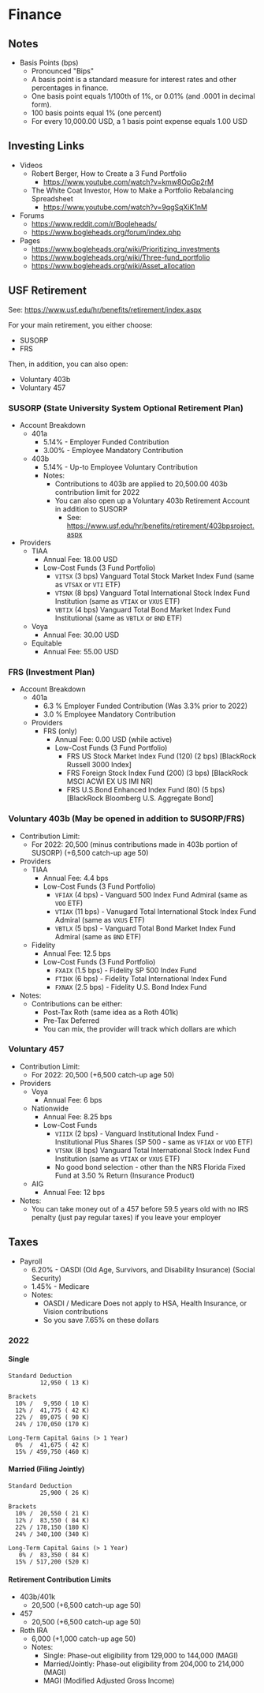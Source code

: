 # Finance

## Notes

- Basis Points (bps)
  - Pronounced "Bips"
  - A basis point is a standard measure for interest rates and other percentages in finance.
  - One basis point equals 1/100th of 1%, or 0.01% (and .0001 in decimal form).
  - 100 basis points equal 1% (one percent)
  - For every 10,000.00 USD, a 1 basis point expense equals 1.00 USD

## Investing Links

- Videos
  - Robert Berger, How to Create a 3 Fund Portfolio
    - <https://www.youtube.com/watch?v=kmw8OpGp2rM>
  - The White Coat Investor, How to Make a Portfolio Rebalancing Spreadsheet
    - <https://www.youtube.com/watch?v=9qgSqXiK1nM>
- Forums
  - <https://www.reddit.com/r/Bogleheads/>
  - <https://www.bogleheads.org/forum/index.php>
- Pages
  - <https://www.bogleheads.org/wiki/Prioritizing_investments>
  - <https://www.bogleheads.org/wiki/Three-fund_portfolio>
  - <https://www.bogleheads.org/wiki/Asset_allocation>

## USF Retirement

See: <https://www.usf.edu/hr/benefits/retirement/index.aspx>

For your main retirement, you either choose:
- SUSORP
- FRS

Then, in addition, you can also open:
- Voluntary 403b
- Voluntary 457

### SUSORP (State University System Optional Retirement Plan)

- Account Breakdown
  - 401a
    - 5.14% - Employer Funded Contribution
    - 3.00% - Employee Mandatory Contribution
  - 403b
    - 5.14% - Up-to Employee Voluntary Contribution
    - Notes:
      - Contributions to 403b are applied to 20,500.00 403b contribution limit for 2022
      - You can also open up a Voluntary 403b Retirement Account in addition to SUSORP
        - See: <https://www.usf.edu/hr/benefits/retirement/403bpsroject.aspx>
- Providers
  - TIAA
    - Annual Fee: 18.00 USD
    - Low-Cost Funds (3 Fund Portfolio)
      - `VITSX` (3 bps) Vanguard Total Stock Market Index Fund (same as `VTSAX` or `VTI` ETF)
      - `VTSNX` (8 bps) Vanguard Total International Stock Index Fund Institution (same as `VTIAX` or `VXUS` ETF)
      - `VBTIX` (4 bps) Vanguard Total Bond Market Index Fund Institutional (same as `VBTLX` or `BND` ETF)
  - Voya
    - Annual Fee: 30.00 USD
  - Equitable
    - Annual Fee: 55.00 USD

### FRS (Investment Plan)

- Account Breakdown
  - 401a
    - 6.3 % Employer Funded Contribution (Was 3.3% prior to 2022)
    - 3.0 % Employee Mandatory Contribution
  - Providers
    - FRS (only)
      - Annual Fee: 0.00 USD (while active)
      - Low-Cost Funds (3 Fund Portfolio)
        - FRS US Stock Market Index Fund (120) (2 bps) [BlackRock Russell 3000 Index]
        - FRS Foreign Stock Index Fund (200) (3 bps) [BlackRock MSCI ACWI EX US IMI NR]
        - FRS U.S.Bond Enhanced Index Fund (80) (5 bps) [BlackRock Bloomberg U.S. Aggregate Bond]

### Voluntary 403b (May be opened in addition to SUSORP/FRS)

- Contribution Limit:
  -  For 2022: 20,500 (minus contributions made in 403b portion of SUSORP) (+6,500 catch-up age 50)
- Providers
    - TIAA
      - Annual Fee: 4.4 bps
      - Low-Cost Funds (3 Fund Portfolio)
        - `VFIAX` (4 bps) - Vanguard 500 Index Fund Admiral (same as `VOO` ETF)
        - `VTIAX` (11 bps) - Vanugard Total International Stock Index Fund Admiral (same as `VXUS` ETF)
        - `VBTLX` (5 bps) - Vanguard Total Bond Market Index Fund Admiral (same as `BND` ETF)
    - Fidelity
      - Annual Fee: 12.5 bps
      - Low-Cost Funds (3 Fund Portfolio)
        - `FXAIX` (1.5 bps) - Fidelity SP 500 Index Fund
        - `FTIHX` (6 bps) - Fidelity Total International Index Fund
        - `FXNAX` (2.5 bps) - Fidelity U.S. Bond Index Fund
- Notes:
  - Contributions can be either:
    - Post-Tax Roth (same idea as a Roth 401k)
    - Pre-Tax Deferred
    - You can mix, the provider will track which dollars are which

### Voluntary 457

- Contribution Limit:
  -  For 2022: 20,500 (+6,500 catch-up age 50)
- Providers
  - Voya
    - Annual Fee: 6 bps
  - Nationwide
    - Annual Fee: 8.25 bps
    - Low-Cost Funds
      - `VIIIX` (2 bps) - Vanguard Institutional Index Fund - Institutional Plus Shares (SP 500 - same as `VFIAX` or `VOO` ETF)
      - `VTSNX` (8 bps) Vanguard Total International Stock Index Fund Institution (same as `VTIAX` or `VXUS` ETF)
      - No good bond selection - other than the NRS Florida Fixed Fund at 3.50 % Return (Insurance Product)
  - AIG
    - Annual Fee: 12 bps
- Notes:
  - You can take money out of a 457 before 59.5 years old with no IRS penalty (just pay regular taxes) if you leave your employer

## Taxes

- Payroll
  - 6.20% - OASDI (Old Age, Survivors, and Disability Insurance) (Social Security)
  - 1.45% - Medicare
  - Notes:
    - OASDI / Medicare Does not apply to HSA, Health Insurance, or Vision contributions
    - So you save 7.65% on these dollars

### 2022

#### Single
```
Standard Deduction
         12,950 ( 13 K)

Brackets
  10% /   9,950 ( 10 K)
  12% /  41,775 ( 42 K)
  22% /  89,075 ( 90 K)
  24% / 170,050 (170 K)

Long-Term Capital Gains (> 1 Year)
  0%  /  41,675 ( 42 K)
  15% / 459,750 (460 K)
```

#### Married (Filing Jointly)
```
Standard Deduction
         25,900 ( 26 K)

Brackets
  10% /  20,550 ( 21 K)
  12% /  83,550 ( 84 K)
  22% / 178,150 (180 K)
  24% / 340,100 (340 K)

Long-Term Capital Gains (> 1 Year)
   0% /  83,350 ( 84 K)
  15% / 517,200 (520 K)
```

#### Retirement Contribution Limits

- 403b/401k
  - 20,500 (+6,500 catch-up age 50)
- 457
  - 20,500 (+6,500 catch-up age 50)
- Roth IRA
  - 6,000 (+1,000 catch-up age 50)
  - Notes:
    - Single: Phase-out eligibility from 129,000 to 144,000 (MAGI)
    - Married/Jointly: Phase-out eligibility from 204,000 to 214,000 (MAGI)
    - MAGI (Modified Adjusted Gross Income)
